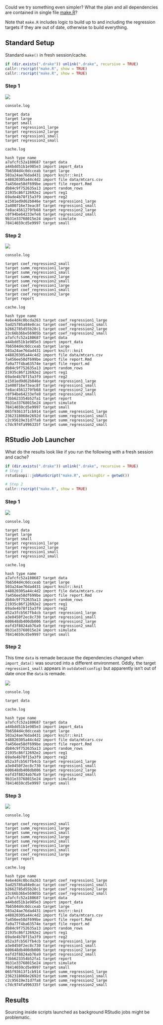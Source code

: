 
<!-- README.md is generated from README.Rmd. Please edit that file -->

Could we try something even simpler? What the plan and all dependencies
are contained in single file [make.R](make.R)?

Note that `make.R` includes logic to build up to and including the
regression targets if they are out of date, otherwise to build
everything.

## Standard Setup

Standard `make()` in fresh session/cache.

``` r
if (dir.exists(".drake")) unlink(".drake", recursive = TRUE)
callr::rscript("make.R", show = TRUE)
callr::rscript("make.R", show = TRUE)
```

### Step 1

![](Qo5K41KcCy.png)

`console.log`

    target data
    target large
    target small
    target regression1_large
    target regression2_large
    target regression1_small
    target regression2_small

`cache.log`

    hash type name
    a7afcfc52a180687 target data
    a44bdd51b1e985e3 import import_data
    7b6504d4c0dcceab target large
    503a24ae76dad431 import knitr::knit
    e48820305a44c4d2 import file data/mtcars.csv
    7a456ee58df699be import file report.Rmd
    db84c9f752635a13 import random_rows
    21935c86f12692e2 import reg1
    69ade4b78f15a3f9 import reg2
    e1501ed9d62b846e target regression1_large
    2a400716e73eac8f target regression1_small
    fe8ac4561279fb68 target regression2_large
    c0f94be64233efe8 target regression2_small
    9b31e33768015e24 import simulate
    78414659cd5e9997 target small

### Step 2

![](FxzLUU8vWM.png)

`console.log`

    target coef_regression2_small
    target summ_regression1_large
    target summ_regression1_small
    target summ_regression2_large
    target summ_regression2_small
    target coef_regression1_large
    target coef_regression1_small
    target coef_regression2_large
    target report

`cache.log`

    hash type name
    4e6e4d4c0bcda263 target coef_regression1_large
    5ad25785a84e0cac target coef_regression1_small
    b2662785d55b28c1 target coef_regression2_large
    23c66b36be56905b target coef_regression2_small
    a7afcfc52a180687 target data
    a44bdd51b1e985e3 import import_data
    7b6504d4c0dcceab target large
    503a24ae76dad431 import knitr::knit
    e48820305a44c4d2 import file data/mtcars.csv
    7a456ee58df699be import file report.Rmd
    fa9a77f4ba63574e target file report.md
    db84c9f752635a13 import random_rows
    21935c86f12692e2 import reg1
    69ade4b78f15a3f9 import reg2
    e1501ed9d62b846e target regression1_large
    2a400716e73eac8f target regression1_small
    fe8ac4561279fb68 target regression2_large
    c0f94be64233efe8 target regression2_small
    f3bb623354b52fa1 target report
    9b31e33768015e24 import simulate
    78414659cd5e9997 target small
    065f93613f1cb914 target summ_regression1_large
    2362318068e2692d target summ_regression1_small
    c2c95619e31d7fa8 target summ_regression2_large
    c7dc974fa996335f target summ_regression2_small

## RStudio Job Launcher

What do the results look like if you run the following with a fresh
session and cache?

``` r
if (dir.exists(".drake")) unlink(".drake", recursive = TRUE)
# Step 1
rstudioapi::jobRunScript("make.R", workingDir = getwd())

# Step 2
callr::rscript("make.R", show = TRUE)
```

### Step 1

![](b1McGwZTEk.png)

`console.log`

    target data
    target large
    target small
    target regression1_large
    target regression2_large
    target regression1_small
    target regression2_small

`cache.log`

    hash type name
    a7afcfc52a180687 target data
    7b6504d4c0dcceab target large
    503a24ae76dad431 import knitr::knit
    e48820305a44c4d2 import file data/mtcars.csv
    7a456ee58df699be import file report.Rmd
    db84c9f752635a13 import random_rows
    21935c86f12692e2 import reg1
    69ade4b78f15a3f9 import reg2
    d52a3fcb567fb4cb target regression1_large
    a3e0450f2ec8c730 target regression1_small
    600648db400db006 target regression2_large
    eafd3f8824ab76a9 target regression2_small
    9b31e33768015e24 import simulate
    78414659cd5e9997 target small

### Step 2

This time `data` is remade because the dependencies changed when
`import_data()` was sourced into a different environment. Oddly, the
target `regression1_small` appears in `outdated(config)` but apparently
isn’t out of date once the `data` is remade.

![](RbhF9FW4q2.png)

`console.log`

    target data

`cache.log`

    hash type name
    a7afcfc52a180687 target data
    a44bdd51b1e985e3 import import_data
    7b6504d4c0dcceab target large
    503a24ae76dad431 import knitr::knit
    e48820305a44c4d2 import file data/mtcars.csv
    7a456ee58df699be import file report.Rmd
    db84c9f752635a13 import random_rows
    21935c86f12692e2 import reg1
    69ade4b78f15a3f9 import reg2
    d52a3fcb567fb4cb target regression1_large
    a3e0450f2ec8c730 target regression1_small
    600648db400db006 target regression2_large
    eafd3f8824ab76a9 target regression2_small
    9b31e33768015e24 import simulate
    78414659cd5e9997 target small

### Step 3

![](pwNOjiulGL.png)

`console.log`

    target coef_regression2_small
    target summ_regression1_large
    target summ_regression1_small
    target summ_regression2_large
    target summ_regression2_small
    target coef_regression1_large
    target coef_regression1_small
    target coef_regression2_large
    target report

`cache.log`

    hash type name
    4e6e4d4c0bcda263 target coef_regression1_large
    5ad25785a84e0cac target coef_regression1_small
    b2662785d55b28c1 target coef_regression2_large
    23c66b36be56905b target coef_regression2_small
    a7afcfc52a180687 target data
    a44bdd51b1e985e3 import import_data
    7b6504d4c0dcceab target large
    503a24ae76dad431 import knitr::knit
    e48820305a44c4d2 import file data/mtcars.csv
    7a456ee58df699be import file report.Rmd
    fa9a77f4ba63574e target file report.md
    db84c9f752635a13 import random_rows
    21935c86f12692e2 import reg1
    69ade4b78f15a3f9 import reg2
    d52a3fcb567fb4cb target regression1_large
    a3e0450f2ec8c730 target regression1_small
    600648db400db006 target regression2_large
    eafd3f8824ab76a9 target regression2_small
    f3bb623354b52fa1 target report
    9b31e33768015e24 import simulate
    78414659cd5e9997 target small
    065f93613f1cb914 target summ_regression1_large
    2362318068e2692d target summ_regression1_small
    c2c95619e31d7fa8 target summ_regression2_large
    c7dc974fa996335f target summ_regression2_small

## Results

Sourcing inside scripts launched as background RStudio jobs might be
problematic.
